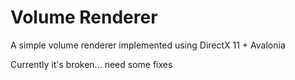 # Volume Renderer

A simple volume renderer implemented using DirectX 11 + Avalonia

Currently it's broken... need some fixes
